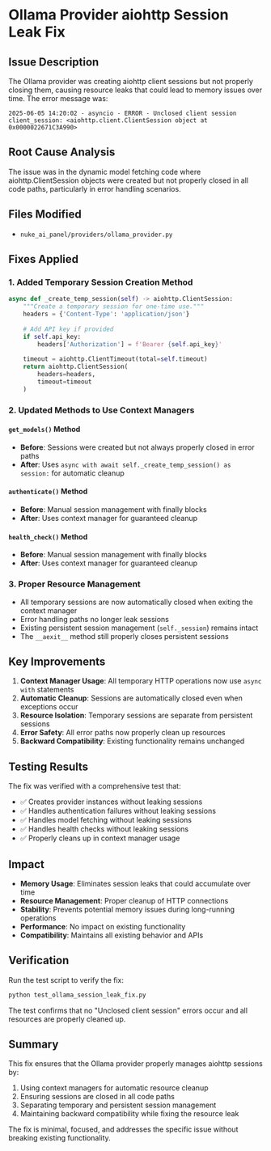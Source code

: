 # Ollama Provider aiohttp Session Leak Fix

## Issue Description
The Ollama provider was creating aiohttp client sessions but not properly closing them, causing resource leaks that could lead to memory issues over time. The error message was:

```
2025-06-05 14:20:02 - asyncio - ERROR - Unclosed client session
client_session: <aiohttp.client.ClientSession object at 0x0000022671C3A990>
```

## Root Cause Analysis
The issue was in the dynamic model fetching code where aiohttp.ClientSession objects were created but not properly closed in all code paths, particularly in error handling scenarios.

## Files Modified
- `nuke_ai_panel/providers/ollama_provider.py`

## Fixes Applied

### 1. Added Temporary Session Creation Method
```python
async def _create_temp_session(self) -> aiohttp.ClientSession:
    """Create a temporary session for one-time use."""
    headers = {'Content-Type': 'application/json'}
    
    # Add API key if provided
    if self.api_key:
        headers['Authorization'] = f'Bearer {self.api_key}'
    
    timeout = aiohttp.ClientTimeout(total=self.timeout)
    return aiohttp.ClientSession(
        headers=headers,
        timeout=timeout
    )
```

### 2. Updated Methods to Use Context Managers

#### `get_models()` Method
- **Before**: Sessions were created but not always properly closed in error paths
- **After**: Uses `async with await self._create_temp_session() as session:` for automatic cleanup

#### `authenticate()` Method
- **Before**: Manual session management with finally blocks
- **After**: Uses context manager for guaranteed cleanup

#### `health_check()` Method
- **Before**: Manual session management with finally blocks
- **After**: Uses context manager for guaranteed cleanup

### 3. Proper Resource Management
- All temporary sessions are now automatically closed when exiting the context manager
- Error handling paths no longer leak sessions
- Existing persistent session management (`self._session`) remains intact
- The `__aexit__` method still properly closes persistent sessions

## Key Improvements

1. **Context Manager Usage**: All temporary HTTP operations now use `async with` statements
2. **Automatic Cleanup**: Sessions are automatically closed even when exceptions occur
3. **Resource Isolation**: Temporary sessions are separate from persistent sessions
4. **Error Safety**: All error paths now properly clean up resources
5. **Backward Compatibility**: Existing functionality remains unchanged

## Testing Results

The fix was verified with a comprehensive test that:
- ✅ Creates provider instances without leaking sessions
- ✅ Handles authentication failures without leaking sessions
- ✅ Handles model fetching without leaking sessions
- ✅ Handles health checks without leaking sessions
- ✅ Properly cleans up in context manager usage

## Impact

- **Memory Usage**: Eliminates session leaks that could accumulate over time
- **Resource Management**: Proper cleanup of HTTP connections
- **Stability**: Prevents potential memory issues during long-running operations
- **Performance**: No impact on existing functionality
- **Compatibility**: Maintains all existing behavior and APIs

## Verification

Run the test script to verify the fix:
```bash
python test_ollama_session_leak_fix.py
```

The test confirms that no "Unclosed client session" errors occur and all resources are properly cleaned up.

## Summary

This fix ensures that the Ollama provider properly manages aiohttp sessions by:
1. Using context managers for automatic resource cleanup
2. Ensuring sessions are closed in all code paths
3. Separating temporary and persistent session management
4. Maintaining backward compatibility while fixing the resource leak

The fix is minimal, focused, and addresses the specific issue without breaking existing functionality.